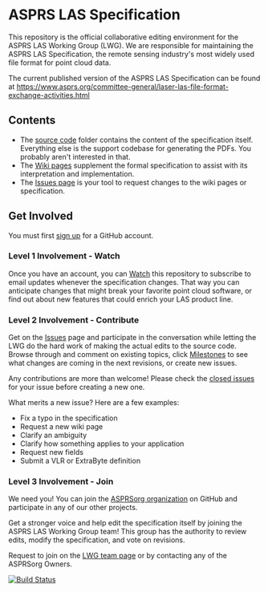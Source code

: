 # ASPRS LAS Specification

This repository is the official collaborative editing environment for the ASPRS
LAS Working Group (LWG). We are responsible for maintaining the ASPRS LAS
Specification, the remote sensing industry's most widely used file format for
point cloud data. 

The current published version of the ASPRS LAS Specification can be found at
https://www.asprs.org/committee-general/laser-las-file-format-exchange-activities.html

## Contents

* The [source code](https://github.com/ASPRSorg/LAS/tree/master/source) folder
contains the content of the specification itself. Everything else is the support
codebase for generating the PDFs. You probably aren't interested in that.
* The [Wiki pages](https://github.com/ASPRSorg/LAS/wiki) supplement the formal
specification to assist with its interpretation and implementation.
* The [Issues page](https://github.com/ASPRSorg/LAS/issues) is your tool to
request changes to the wiki pages or specification.

## Get Involved

You must first [sign up](https://github.com/join) for a GitHub account.

### Level 1 Involvement - Watch
Once you have an account, you can [Watch](https://github.com/ASPRSorg/LAS/subscription)
this repository to subscribe to email updates whenever the specification
changes. That way you can anticipate changes that might break your favorite
point cloud software, or find out about new features that could enrich your LAS
product line.

### Level 2 Involvement - Contribute
Get on the [Issues](https://github.com/ASPRSorg/LAS/issues) page and participate
in the conversation while letting the LWG do the hard work of making the actual
edits to the source code. Browse through and comment on existing topics, click
[Milestones](https://github.com/ASPRSorg/LAS/milestones) to see what changes are
coming in the next revisions, or create new issues.

Any contributions are more than welcome! Please check the
[closed issues](https://github.com/ASPRSorg/LAS/issues?q=is%3Aissue+is%3Aclosed)
for your issue before creating a new one.

What merits a new issue? Here are a few examples:
* Fix a typo in the specification
* Request a new wiki page
* Clarify an ambiguity
* Clarify how something applies to your application
* Request new fields
* Submit a VLR or ExtraByte definition

### Level 3 Involvement - Join

We need you! You can join the [ASPRSorg organization](https://github.com/ASPRSorg)
on GitHub and participate in any of our other projects.

Get a stronger voice and help edit the specification itself by joining the ASPRS
LAS Working Group team! This group has the authority to review edits, modify the
specification, and vote on revisions.

Request to join on the [LWG team page](https://github.com/orgs/ASPRSorg/teams/lwg)
or by contacting any of the ASPRSorg Owners.

[![Build Status](https://api.travis-ci.org/ASPRSorg/LAS.svg?branch=master)](https://travis-ci.org/ASPRSorg/LAS)
